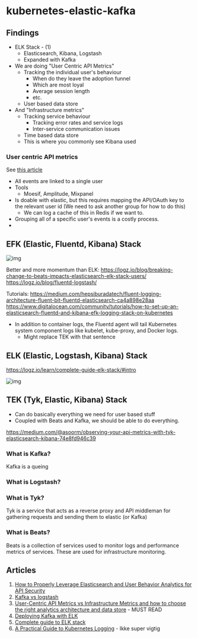 # kubernetes-elastic-kafka

## Findings
+ ELK Stack - (1)
   + Elasticsearch, Kibana, Logstash
   + Expanded with Kafka
 + We are doing "User Centric API Metrics"
    + Tracking the individual user's behaviour
       + When do they leave the adoption funnel
       + Which are most loyal
       + Average session length
       + etc.
    + User based data store
 + And "Infrastructure metrics"
    + Tracking service behaviour
       + Tracking error rates and service logs
       + Inter-service communication issues
    + Time based data store
    + This is where you commonly see Kibana used



### User centric API metrics

See [this article](https://www.moesif.com/blog/technical/metrics/User-Centric-Metrics-vs-Infrastructure-Metrics-and-How-to-Choose-The-Right-Analytics-Architecture-and-Data-Store/?utm_source=dzone&utm_medium=blog&utm_campaign=placed-article&utm_term=leverage-elasticsearch-ubm-api-security)

+ All events are linked to a single user
+ Tools
  + Moesif, Amplitude, Mixpanel
+ Is doable with elastic, but this requires mapping the API/OAuth key to the relevant user id (We need to ask another group for  how to do this)
  + We can log a cache of this in Redis if we want to.
+ Grouping all of a specific user's events is a costly process.
+ 



## EFK (Elastic, Fluentd, Kibana) Stack

![img](https://miro.medium.com/max/700/1*Q35qZUaaKHId7fJ2DKZ2gA.png)

Better and more momentum than ELK:
https://logz.io/blog/breaking-change-to-beats-impacts-elasticsearch-elk-stack-users/
https://logz.io/blog/fluentd-logstash/

Tutorials:
https://medium.com/hepsiburadatech/fluent-logging-architecture-fluent-bit-fluentd-elasticsearch-ca4a898e28aa
https://www.digitalocean.com/community/tutorials/how-to-set-up-an-elasticsearch-fluentd-and-kibana-efk-logging-stack-on-kubernetes

+ In addition to container logs, the Fluentd agent will tail Kubernetes system component logs like kubelet, kube-proxy, and Docker logs.
  + Might replace TEK with that sentence







## ELK (Elastic, Logstash, Kibana) Stack

https://logz.io/learn/complete-guide-elk-stack/#intro

![img](https://dytvr9ot2sszz.cloudfront.net/wp-content/uploads/2021/04/Group-1207.jpg)





## TEK (Tyk, Elastic, Kibana) Stack

+ Can do basically everything we need for user based stuff
+ Coupled with Beats and Kafka, we should be able to do everything.

https://medium.com/@asoorm/observing-your-api-metrics-with-tyk-elasticsearch-kibana-74e8fd946c39





### What is Kafka?

Kafka is a queing 



### What is Logstash?



### What is Tyk?

Tyk is a service that acts as a reverse proxy and API middleman for gathering requests and sending them to elastic (or Kafka)



### What is Beats?

Beats is a collection of services used to monitor logs and performance metrics of services.
These are used for infrastructure monitoring.



## Articles

1) [How to Properly Leverage Elasticsearch and User Behavior Analytics for API Security](https://dzone.com/articles/how-to-properly-leverage-elasticsearch-and-user-be)
2) [Kafka vs logstash](https://stackshare.io/stackups/kafka-vs-logstash)
3) [User-Centric API Metrics vs Infrastructure Metrics and how to choose the right analytics architecture and data store](https://www.moesif.com/blog/technical/metrics/User-Centric-Metrics-vs-Infrastructure-Metrics-and-How-to-Choose-The-Right-Analytics-Architecture-and-Data-Store/?utm_source=dzone&utm_medium=blog&utm_campaign=placed-article&utm_term=leverage-elasticsearch-ubm-api-security) - MUST READ
4) [Deploying Kafka with ELK](https://logz.io/blog/deploying-kafka-with-elk/)
5) [Complete guide to ELK stack](https://logz.io/learn/complete-guide-elk-stack/)
6) [A Practical Guide to Kubernetes Logging](https://logz.io/blog/a-practical-guide-to-kubernetes-logging/) - Ikke super vigtig

